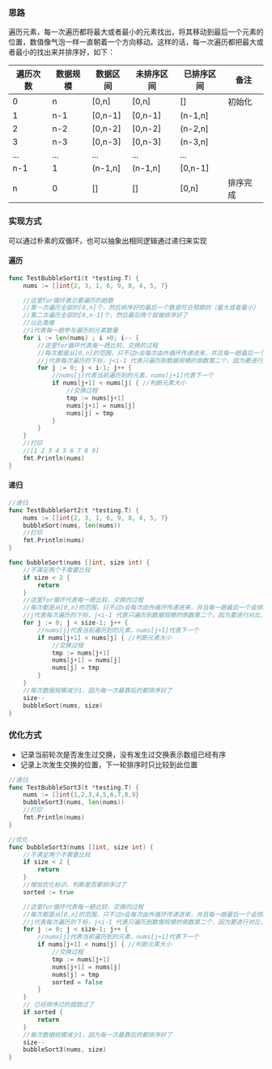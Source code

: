 ### 思路
遍历元素，每一次遍历都将最大或者最小的元素找出，将其移动到最后一个元素的位置，数值像气泡一样一直朝着一个方向移动。这样的话，每一次遍历都把最大或者最小的找出来并排序好，如下：

遍历次数| 数据规模| 数据区间| 未排序区间| 已排序区间| 备注
---|---|---|---|---|---
0| n| [0,n]| [0,n] | [] | 初始化
1| n-1| [0,n-1]| [0,n-1] | (n-1,n] |
2| n-2| [0,n-2]| [0,n-2] | (n-2,n] |
3| n-3| [0,n-3]| [0,n-3] | (n-3,n] |
... | ... |...|...|...|
n-1| 1| (n-1,n]| (n-1,n] | [0,n-1] |
n| 0| []| [] | [0,n] | 排序完成
### 实现方式
可以通过朴素的双循环，也可以抽象出相同逻辑通过递归来实现
#### 遍历
```go
func TestBubbleSort1(t *testing.T) {
	nums := []int{2, 3, 1, 6, 9, 8, 4, 5, 7}

	//这里for循环表示要遍历的趟数
	//第一次遍历全部的[0,n]个，然后排序好的最后一个数是符合预期的（最大或者最小）
	//第二次遍历全部的[0,n-1]个，然后最后两个就被排序好了
	//以此类推
	//i代表每一趟参与遍历的元素数量
	for i := len(nums) ; i >0; i-- {
		//这里for循环代表每一趟比较、交换的过程
		//每次都是从[0,n]的范围，只不过n会每次由外循环传递进来，并且每一趟最后一个会排序好，所以n的数量会递减
		//j代表每次遍历的下标，j<i-1 代表只遍历到数据规模的倒数第二个，因为要进行对比，这里目的是防止索引越界
		for j := 0; j < i-1; j++ {
			//nums[j]代表当前遍历到的元素，nums[j+1]代表下一个
			if nums[j+1] < nums[j] { //判断元素大小
				//交换过程
				tmp := nums[j+1]
				nums[j+1] = nums[j]
				nums[j] = tmp
			}
		}
	}
	//打印
	//[1 2 3 4 5 6 7 8 9]
	fmt.Println(nums)
}
```

#### 递归
```go
//递归
func TestBubbleSort2(t *testing.T) {
	nums := []int{2, 3, 1, 6, 9, 8, 4, 5, 7}
	bubbleSort(nums, len(nums))
	//打印
	fmt.Println(nums)
}

func bubbleSort(nums []int, size int) {
	//不满足两个不需要比较
	if size < 2 {
		return
	}
	//这里for循环代表每一趟比较、交换的过程
	//每次都是从[0,n]的范围，只不过n会每次由外循环传递进来，并且每一趟最后一个会排序好，所以n的数量会递减
	//j代表每次遍历的下标，j<i-1 代表只遍历到数据规模的倒数第二个，因为要进行对比，这里目的是防止索引越界
	for j := 0; j < size-1; j++ {
		//nums[j]代表当前遍历到的元素，nums[j+1]代表下一个
		if nums[j+1] < nums[j] { //判断元素大小
			//交换过程
			tmp := nums[j+1]
			nums[j+1] = nums[j]
			nums[j] = tmp
		}
	}
	//每次数据规模减少1，因为每一次最靠后的都排序好了
	size--
	bubbleSort(nums, size)
}
```
### 优化方式
- 记录当前轮次是否发生过交换，没有发生过交换表示数组已经有序
- 记录上次发生交换的位置，下一轮排序时只比较到此位置

```go
//递归
func TestBubbleSort3(t *testing.T) {
	nums := []int{1,2,3,4,5,6,7,8,9}
	bubbleSort3(nums, len(nums))
	//打印
	fmt.Println(nums)
}

//优化
func bubbleSort3(nums []int, size int) {
	//不满足两个不需要比较
	if size < 2 {
		return
	}
	//增加优化标识，判断是否都排序过了
	sorted := true

	//这里for循环代表每一趟比较、交换的过程
	//每次都是从[0,n]的范围，只不过n会每次由外循环传递进来，并且每一趟最后一个会排序好，所以n的数量会递减
	//j代表每次遍历的下标，j<i-1 代表只遍历到数据规模的倒数第二个，因为要进行对比，这里目的是防止索引越界
	for j := 0; j < size-1; j++ {
		//nums[j]代表当前遍历到的元素，nums[j+1]代表下一个
		if nums[j+1] < nums[j] { //判断元素大小
			//交换过程
			tmp := nums[j+1]
			nums[j+1] = nums[j]
			nums[j] = tmp
			sorted = false
		}
	}
	// 已经排序过的就跳过了
	if sorted {
		return
	}
	//每次数据规模减少1，因为每一次最靠后的都排序好了
	size--
	bubbleSort3(nums, size)
}
```